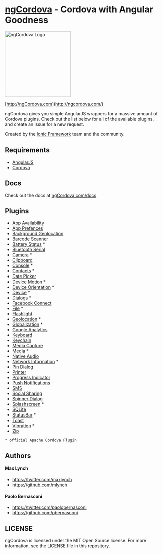 [ngCordova](http://ngcordova.com/) - Cordova with Angular Goodness
==========

[<img src="http://ionicframework.com/img/ngcordova-context-logo.png" alt="ngCordova Logo" width="210px" height="210px" />](http://ngcordova.com/)

[http://ngCordova.com](http://ngcordova.com/)

ngCordova gives you simple AngularJS wrappers for a massive amount of Cordova plugins. Check out the list below for all of the available plugins, and create an issue for a new request.

Created by the [Ionic Framework](http://ionicframework.com/) team and the community.

## Requirements

- [AngularJS](https://github.com/angular/angular.js)
- [Cordova](http://cordova.apache.org/)


## Docs

Check out the docs at [ngCordova.com/docs](http://ngcordova.com/docs)

## Plugins

- [App Availability](https://github.com/ohh2ahh/AppAvailability)
- [App Prefences](https://github.com/dferrell/plugins-application-preferences)
- [Background Geolocation](https://github.com/christocracy/cordova-plugin-background-geolocation)
- [Barcode Scanner](https://github.com/wildabeast/BarcodeScanner)
- [Battery Status](https://github.com/apache/cordova-plugin-battery-status) *
- [Bluetooth Serial](https://github.com/don/BluetoothSerial)
- [Camera](https://github.com/apache/cordova-plugin-camera) *
- [Clipboard](https://github.com/VersoSolutions/CordovaClipboard)
- [Console](https://github.com/apache/cordova-plugin-console) *
- [Contacts](https://github.com/apache/cordova-plugin-contacts) *
- [Date Picker](https://github.com/VitaliiBlagodir/cordova-plugin-datepicker)
- [Device Motion](https://github.com/apache/cordova-plugin-device-motion) *
- [Device Orientation](https://github.com/apache/cordova-plugin-device-orientation) *
- [Device](https://github.com/apache/cordova-plugin-device) *
- [Dialogs](https://github.com/apache/cordova-plugin-dialogs) *
- [Facebook Connect](https://github.com/Wizcorp/phonegap-facebook-plugin)
- [File](https://github.com/apache/cordova-plugin-file) *
- [Flashlight](https://github.com/EddyVerbruggen/Flashlight-PhoneGap-Plugin)
- [Geolocation](https://github.com/apache/cordova-plugin-geolocation) *
- [Globalization](https://github.com/apache/cordova-plugin-globalization) *
- [Google Analytics](https://github.com/phonegap-build/GAPlugin)
- [Keyboard](https://github.com/driftyco/ionic-plugins-keyboard)
- [Keychain](https://github.com/shazron/KeychainPlugin)
- [Media Capture](https://github.com/apache/cordova-plugin-media-capture)
- [Media](https://github.com/apache/cordova-plugin-media) *
- [Native Audio](https://github.com/SidneyS/cordova-plugin-nativeaudio)
- [Network Information](https://github.com/apache/cordova-plugin-network-information) *
- [Pin Dialog](https://github.com/Paldom/PinDialog)
- [Printer](https://github.com/katzer/cordova-plugin-printer)
- [Progress Indicator](https://github.com/pbernasconi/cordova-progressIndicator)
- [Push Notifications](https://github.com/phonegap-build/PushPlugin)
- [SMS](https://github.com/aharris88/phonegap-sms-plugin)
- [Social Sharing](https://github.com/EddyVerbruggen/SocialSharing-PhoneGap-Plugin)
- [Spinner Dialog](https://github.com/Paldom/SpinnerDialog)
- [Splashscreen](https://github.com/apache/cordova-plugin-splashscreen) *
- [SQLite](https://github.com/brodysoft/Cordova-SQLitePlugin)
- [StatusBar](https://github.com/apache/cordova-plugin-statusbar) *
- [Toast](https://github.com/EddyVerbruggen/Toast-PhoneGap-Plugin)
- [Vibration](https://github.com/apache/cordova-plugin-vibration) *
- [Zip](https://github.com/MobileChromeApps/zip)

`* official Apache Cordova Plugin`

## Authors

#### Max Lynch

- https://twitter.com/maxlynch
- https://github.com/mlynch

#### Paolo Bernasconi

- https://twitter.com/paolobernasconi
- https://github.com/pbernasconi


## LICENSE

ngCordova is licensed under the MIT Open Source license. For more information, see the LICENSE file in this repository.
